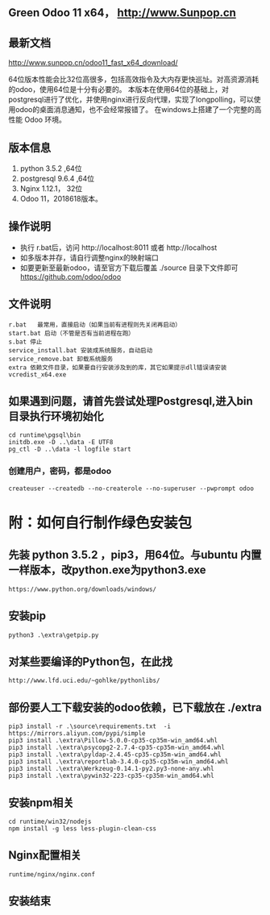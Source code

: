 Green Odoo 11 x64， http://www.Sunpop.cn
----
## 最新文档
http://www.sunpop.cn/odoo11_fast_x64_download/

64位版本性能会比32位高很多，包括高效指令及大内存更快巡址。对高资源消耗的odoo，使用64位是十分有必要的。
本版本在使用64位的基础上，对postgresql进行了优化，并使用nginx进行反向代理，实现了longpolling，可以使用odoo的桌面消息通知，也不会经常报错了。
在windows上搭建了一个完整的高性能 Odoo 环境。

## 版本信息
1. python 3.5.2 ,64位
2. postgresql 9.6.4 ,64位
3. Nginx 1.12.1， 32位
4. Odoo 11，2018618版本。

## 操作说明
- 执行 r.bat后，访问 http://localhost:8011  或者  http://localhost
- 如多版本并存，请自行调整nginx的映射端口
- 如要更新至最新odoo，请至官方下载后覆盖 ./source 目录下文件即可 https://github.com/odoo/odoo

## 文件说明
```
r.bat   最常用，直接启动（如果当前有进程则先关闭再启动）
start.bat 启动（不管是否有当前进程在跑）
s.bat 停止
service_install.bat 安装成系统服务，自动启动
service_remove.bat 卸载系统服务
extra 依赖文件目录，如果要自行安装涉及到的库，其它如果提示dll错误请安装 vcredist_x64.exe
```
## 如果遇到问题，请首先尝试处理Postgresql,进入bin目录执行环境初始化
```
cd runtime\pgsql\bin
initdb.exe -D ..\data -E UTF8
pg_ctl -D ..\data -l logfile start
```
### 创建用户，密码，都是odoo
```
createuser --createdb --no-createrole --no-superuser --pwprompt odoo
```

# 附：如何自行制作绿色安装包
## 先装 python 3.5.2 ，pip3，用64位。与ubuntu 内置一样版本，改python.exe为python3.exe
```
https://www.python.org/downloads/windows/
```
## 安装pip
```
python3 .\extra\getpip.py
```
## 对某些要编译的Python包，在此找
```
http://www.lfd.uci.edu/~gohlke/pythonlibs/
```
## 部份要人工下载安装的odoo依赖，已下载放在 ./extra
```
pip3 install -r .\source\requirements.txt  -i https://mirrors.aliyun.com/pypi/simple
pip3 install .\extra\Pillow-5.0.0-cp35-cp35m-win_amd64.whl
pip3 install .\extra\psycopg2-2.7.4-cp35-cp35m-win_amd64.whl
pip3 install .\extra\pyldap-2.4.45-cp35-cp35m-win_amd64.whl
pip3 install .\extra\reportlab-3.4.0-cp35-cp35m-win_amd64.whl
pip3 install .\extra\Werkzeug-0.14.1-py2.py3-none-any.whl
pip3 install .\extra\pywin32-223-cp35-cp35m-win_amd64.whl
```
## 安装npm相关
```
cd runtime/win32/nodejs
npm install -g less less-plugin-clean-css
```
## Nginx配置相关
```
runtime/nginx/nginx.conf
```
## 安装结束